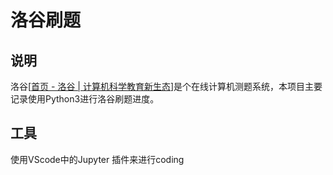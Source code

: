 # 洛谷刷题

## 说明

洛谷[[首页 - 洛谷 | 计算机科学教育新生态](https://www.luogu.com.cn/)]是个在线计算机测题系统，本项目主要记录使用Python3进行洛谷刷题进度。

## 工具

使用VScode中的Jupyter 插件来进行coding